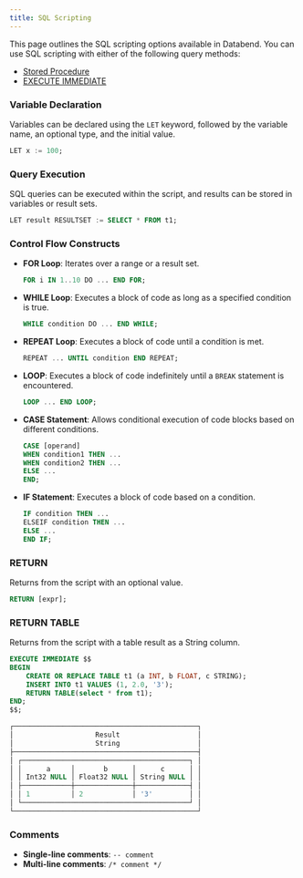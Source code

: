 ```yaml
---
title: SQL Scripting
---
```


This page outlines the SQL scripting options available in Databend. You can use SQL scripting with either of the following query methods:

- [Stored Procedure](/sql/sql-commands/ddl/procedure/create-procedure)
- [EXECUTE IMMEDIATE](/sql/sql-commands/administration-cmds/execute-immediate)

### Variable Declaration

Variables can be declared using the `LET` keyword, followed by the variable name, an optional type, and the initial value.

```sql title='Examples:'
LET x := 100;
```

### Query Execution

SQL queries can be executed within the script, and results can be stored in variables or result sets.

```sql title='Examples:'
LET result RESULTSET := SELECT * FROM t1;
```

### Control Flow Constructs

- **FOR Loop**: Iterates over a range or a result set.

    ```sql title='Examples:'
    FOR i IN 1..10 DO ... END FOR;
    ```

- **WHILE Loop**: Executes a block of code as long as a specified condition is true.

    ```sql title='Examples:'
    WHILE condition DO ... END WHILE;
    ```

- **REPEAT Loop**: Executes a block of code until a condition is met.

    ```sql title='Examples:'
    REPEAT ... UNTIL condition END REPEAT;
    ```

- **LOOP**: Executes a block of code indefinitely until a `BREAK` statement is encountered.

    ```sql title='Examples:'
    LOOP ... END LOOP;
    ```

- **CASE Statement**: Allows conditional execution of code blocks based on different conditions.

    ```sql title='Examples:'
    CASE [operand]
    WHEN condition1 THEN ...
    WHEN condition2 THEN ...
    ELSE ...
    END;
    ```

- **IF Statement**: Executes a block of code based on a condition.

    ```sql title='Examples:'
    IF condition THEN ...
    ELSEIF condition THEN ...
    ELSE ...
    END IF;
    ```

### RETURN

Returns from the script with an optional value.

```sql title='Examples:'
RETURN [expr];
```

### RETURN TABLE

Returns from the script with a table result as a String column.

```sql title='Examples:'
EXECUTE IMMEDIATE $$
BEGIN
    CREATE OR REPLACE TABLE t1 (a INT, b FLOAT, c STRING);
    INSERT INTO t1 VALUES (1, 2.0, '3');
    RETURN TABLE(select * from t1);
END;
$$;

┌─────────────────────────────────────────────┐
│                    Result                   │
│                    String                   │
├─────────────────────────────────────────────┤
│ ┌─────────────────────────────────────────┐ │
│ │      a     │       b      │      c      │ │
│ │ Int32 NULL │ Float32 NULL │ String NULL │ │
│ ├────────────┼──────────────┼─────────────┤ │
│ │ 1          │ 2            │ '3'         │ │
│ └─────────────────────────────────────────┘ │
└─────────────────────────────────────────────┘
```

### Comments

- **Single-line comments**: `-- comment`
- **Multi-line comments**: `/* comment */`